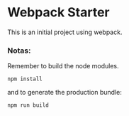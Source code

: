 # Webpack Starter

This is an initial project using webpack.

### Notas:
Remember to build the node modules.
```
npm install
```
and to generate the production bundle:

```
npm run build
```




